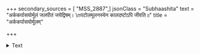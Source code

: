 +++
secondary_sources = [ "MSS_2887",]
jsonClass = "Subhaashita"
text = "अर्ककर्पासयोर्मूलं जलपीतं जयेद्विषम्।  \nपटोलमूलनस्येन कालदष्टोऽपि जीवति॥"
title = "अर्ककर्पासयोर्मूलम्"

+++

<details><summary>Text</summary>

अर्ककर्पासयोर्मूलं जलपीतं जयेद्विषम्।  
पटोलमूलनस्येन कालदष्टोऽपि जीवति॥
</details>
